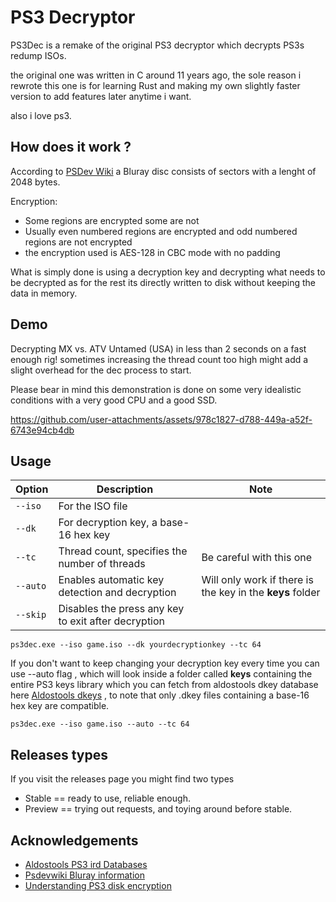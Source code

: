# PS3 Decryptor

PS3Dec is a remake of the original PS3 decryptor which decrypts PS3s redump ISOs.

the original one was written in C around 11 years ago, the sole reason i rewrote this one is for learning Rust and making my own slightly faster version to add features later anytime i want.

also i love ps3.


## How does it work ?

According to [PSDev Wiki](https://www.psdevwiki.com/ps3/Bluray_disc)
a Bluray disc consists of sectors with a lenght of
2048 bytes.

Encryption:

- Some regions are encrypted some are not
- Usually even numbered regions are encrypted and odd numbered regions are not encrypted
- the encryption used is AES-128 in CBC mode with no padding

What is simply done is using a decryption key and decrypting what needs to be decrypted as for the rest its directly
written to disk without
keeping the data in memory.


## Demo

Decrypting MX vs. ATV Untamed (USA) in less than 2 seconds on a fast enough rig! sometimes increasing the thread count too high might add a slight overhead for the dec process to start.



Please bear in mind this demonstration is done on some very idealistic conditions with a very good CPU and a good SSD.



https://github.com/user-attachments/assets/978c1827-d788-449a-a52f-6743e94cb4db



## Usage

| Option   | Description                                         | Note                                                      |
|----------|-----------------------------------------------------|-----------------------------------------------------------|
| `--iso`  | For the ISO file                                    |                                                           |
| `--dk`   | For decryption key, a base-16 hex key               |                                                           |
| `--tc`   | Thread count, specifies the number of threads       | Be careful with this one                                  |
| `--auto` | Enables automatic key detection and decryption      | Will only work if there is the key in the **keys** folder |
| `--skip` | Disables the press any key to exit after decryption |                                                           |    



```
ps3dec.exe --iso game.iso --dk yourdecryptionkey --tc 64
```

If you don't want to keep changing your decryption key every time you can use --auto flag , which will look
inside a folder called **keys** containing the entire PS3 keys library which you can fetch from aldostools dkey database
here  [Aldostools dkeys](https://ps3.aldostools.org/dkey.html)  , to note that only .dkey files containing a base-16 hex
key are compatible.

```
ps3dec.exe --iso game.iso --auto --tc 64
```

## Releases types

If you visit the releases page you might find two types

* Stable == ready to use, reliable enough.
* Preview == trying out requests, and toying around before stable.


## Acknowledgements

- [Aldostools PS3 ird Databases](https://ps3.aldostools.org/ird.html)
- [Psdevwiki Bluray information ](https://www.psdevwiki.com/ps3/Bluray_disc)
- [Understanding PS3 disk encryption](https://www.psx-place.com/threads/3k3y-iso-tools-understanding-ps3-disk-encryption.29903/)



